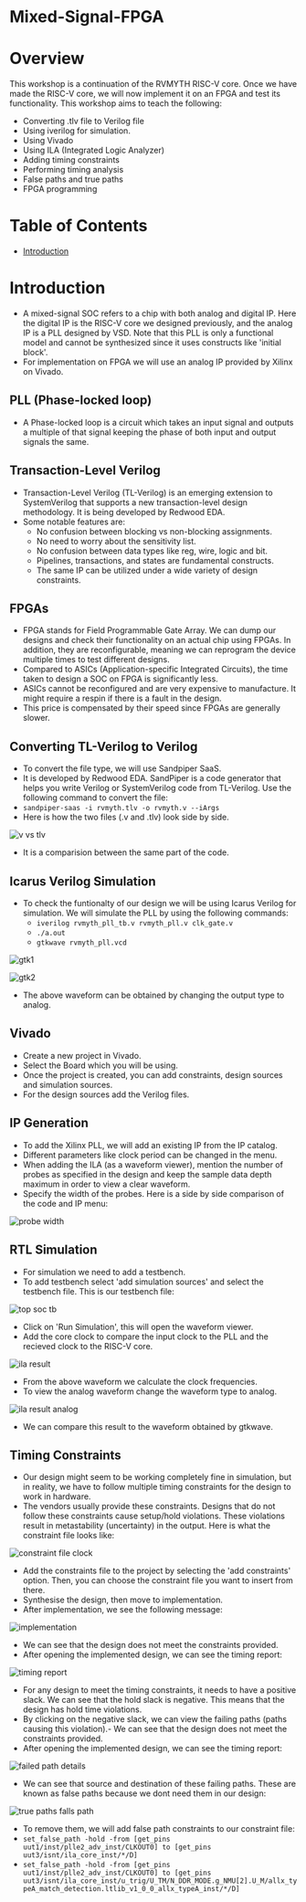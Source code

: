 # Mixed-Signal-FPGA

# Overview

This workshop is a continuation of the RVMYTH RISC-V core. Once we have made the RISC-V core, we will now implement it on an FPGA and test its functionality. This workshop aims to teach the following:
- Converting .tlv file to Verilog file
- Using iverilog for simulation.
- Using Vivado
- Using ILA (Integrated Logic Analyzer)
- Adding timing constraints
- Performing timing analysis
- False paths and true paths
- FPGA programming

# Table of Contents

- [Introduction](#introduction)



# Introduction

- A mixed-signal SOC refers to a chip with both analog and digital IP. Here the digital IP is the RISC-V core we designed previously, and the analog IP is a PLL designed by VSD. Note that this PLL is only a functional model and cannot be synthesized since it uses constructs like 'initial block'.
- For implementation on FPGA we will use an analog IP provided by Xilinx on Vivado.

## PLL (Phase-locked loop)

- A Phase-locked loop is a circuit which takes an input signal and outputs a multiple of that signal keeping the phase of both input and output signals the same.

## Transaction-Level Verilog

- Transaction-Level Verilog (TL-Verilog) is an emerging extension to SystemVerilog that supports a new transaction-level design methodology. It is being developed by Redwood EDA.
- Some notable features are:
  - No confusion between blocking vs non-blocking assignments.
  - No need to worry about the sensitivity list.
  - No confusion between data types like reg, wire, logic and bit.
  - Pipelines, transactions, and states are fundamental constructs.
  - The same IP can be utilized under a wide variety of design constraints.


## FPGAs

- FPGA stands for Field Programmable Gate Array. We can dump our designs and check their functionality on an actual chip using FPGAs. In addition, they are reconfigurable, meaning we can reprogram the device multiple times to test different designs.
- Compared to ASICs (Application-specific Integrated Circuits), the time taken to design a SOC on FPGA is significantly less.
- ASICs cannot be reconfigured and are very expensive to manufacture. It might require a respin if there is a fault in the design.
- This price is compensated by their speed since FPGAs are generally slower.

## Converting TL-Verilog to Verilog

- To convert the file type, we will use Sandpiper SaaS.
- It is developed by Redwood EDA. SandPiper is a code generator that helps you write Verilog or SystemVerilog code from TL-Verilog. Use the following command to convert the file:
- `sandpiper-saas -i rvmyth.tlv -o rvmyth.v --iArgs`
- Here is how the two files (.v and .tlv) look side by side.

![v vs tlv](https://user-images.githubusercontent.com/92947276/171103574-b54d7228-0c23-45f9-b7bf-dff8622a6d82.PNG)

- It is a comparision between the same part of the code.

## Icarus Verilog Simulation

- To check the funtionalty of our design we will be using Icarus Verilog for simulation. We will simulate the PLL by using the following commands:
  - `iverilog rvmyth_pll_tb.v rvmyth_pll.v clk_gate.v`
  - `./a.out`
  - `gtkwave rvmyth_pll.vcd`

![gtk1](https://user-images.githubusercontent.com/92947276/171110958-5e9347a0-d925-4d75-a832-8ac7e8847a3d.PNG)

![gtk2](https://user-images.githubusercontent.com/92947276/171110995-2c620093-e179-4688-a6e2-65292576150a.PNG)

- The above waveform can be obtained by changing the output type to analog.

## Vivado

- Create a new project in Vivado.
- Select the Board which you will be using.
- Once the project is created, you can add constraints, design sources and simulation sources.
- For the design sources add the Verilog files.

## IP Generation

- To add the Xilinx PLL, we will add an existing IP from the IP catalog.
- Different parameters like clock period can be changed in the menu.
- When adding the ILA (as a waveform viewer), mention the number of probes as specified in the design and keep the sample data depth maximum in order to view a clear waveform.
- Specify the width of the probes. Here is a side by side comparison of the code and IP menu:

![probe width](https://user-images.githubusercontent.com/92947276/171195181-e26d3189-e263-4de3-a7c7-bec499d92904.PNG)

## RTL Simulation

- For simulation we need to add a testbench.
- To add testbench select 'add simulation sources' and select the testbench file. This is our testbench file:

![top soc tb](https://user-images.githubusercontent.com/92947276/171196918-f1b0f45b-90fd-40ef-9de3-a53d40523203.PNG)

- Click on 'Run Simulation', this will open the waveform viewer.
- Add the core clock to compare the input clock to the PLL and the recieved clock to the RISC-V core.

![ila result](https://user-images.githubusercontent.com/92947276/171198165-fa213cef-52be-4387-bce7-cf219a197d6e.PNG)

- From the above waveform we calculate the clock frequencies. 
- To view the analog waveform change the waveform type to analog.

![ila result analog](https://user-images.githubusercontent.com/92947276/171198732-0c60dc12-f4d1-441d-b891-a0a13d543da5.PNG)

- We can compare this result to the waveform obtained by gtkwave.

## Timing Constraints

- Our design might seem to be working completely fine in simulation, but in reality, we have to follow multiple timing constraints for the design to work in hardware.
- The vendors usually provide these constraints. Designs that do not follow these constraints cause setup/hold violations. These violations result in metastability (uncertainty) in the output. Here is what the constraint file looks like:

![constraint file clock](https://user-images.githubusercontent.com/92947276/171201786-28a8a1a1-b655-4b88-8958-74f5bf3fe30e.PNG)

- Add the constraints file to the project by selecting the 'add constraints' option. Then, you can choose the constraint file you want to insert from there.
- Synthesise the design, then move to implementation.
- After implementation, we see the following message:

![implementation](https://user-images.githubusercontent.com/92947276/171203846-039eb5fc-c147-4db5-b3c5-54ea49f827ef.PNG)

- We can see that the design does not meet the constraints provided.
- After opening the implemented design, we can see the timing report:

![timing report](https://user-images.githubusercontent.com/92947276/171206476-470e8c37-a066-4a32-8baa-4011a25695e8.PNG)

- For any design to meet the timing constraints, it needs to have a positive slack. We can see that the hold slack is negative. This means that the design has hold time violations.
- By clicking on the negative slack, we can view the failing paths (paths causing this violation).- We can see that the design does not meet the constraints provided.
- After opening the implemented design, we can see the timing report:

![failed path details](https://user-images.githubusercontent.com/92947276/171208079-18d8916b-670e-4000-a4e6-501cc19599fa.PNG)

- We can see that source and destination of these failing paths. These are known as false paths because we dont need them in our design:

![true paths falls path](https://user-images.githubusercontent.com/92947276/171208588-9b74ee8f-c868-41d5-af0a-89c720b459c1.PNG)

- To remove them, we will add false path constraints to our constraint file:
- `set_false_path -hold -from [get_pins uut1/inst/plle2_adv_inst/CLKOUT0] to [get_pins uut3/isnt/ila_core_inst/*/D]` 
- `set_false_path -hold -from [get_pins uut1/inst/plle2_adv_inst/CLKOUT0] to [get_pins uut3/isnt/ila_core_inst/u_trig/U_TM/N_DDR_MODE.g_NMU[2].U_M/allx_typeA_match_detection.ltlib_v1_0_0_allx_typeA_inst/*/D]`




